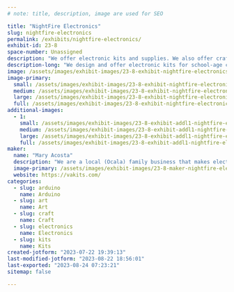 ```yaml
---
# note: title, description, image are used for SEO

title: "NightFire Electronics"
slug: nightfire-electronics
permalink: /exhibits/nightfire-electronics/
exhibit-id: 23-8
space-number: Unassigned
description: "We offer electronic kits and supplies. We also offer crafts and supplies."
description-long: "We design and offer electronic kits for school-age children and young adults. This includes audio amplifiers, LED circuits, Timers, Counters, and much more. We also create epoxy resin designs and supplies. This will be our fifth year here and look forward to another great adventure."
image: /assets/images/exhibit-images/23-8-exhibit-nightfire-electronics-nightfire-amp-large.jpg
image-primary: 
  small: /assets/images/exhibit-images/23-8-exhibit-nightfire-electronics-nightfire-amp-small.jpg
  medium: /assets/images/exhibit-images/23-8-exhibit-nightfire-electronics-nightfire-amp-medium.jpg
  large: /assets/images/exhibit-images/23-8-exhibit-nightfire-electronics-nightfire-amp-large.jpg
  full: /assets/images/exhibit-images/23-8-exhibit-nightfire-electronics-nightfire-amp-full.jpg
additional-images: 
  - 1:
    small: /assets/images/exhibit-images/23-8-exhibit-addl1-nightfire-electronics-christmas-tree-small.jpg
    medium: /assets/images/exhibit-images/23-8-exhibit-addl1-nightfire-electronics-christmas-tree-medium.jpg
    large: /assets/images/exhibit-images/23-8-exhibit-addl1-nightfire-electronics-christmas-tree-large.jpg
    full: /assets/images/exhibit-images/23-8-exhibit-addl1-nightfire-electronics-christmas-tree-full.jpg
maker: 
  name: "Mary Acosta"
  description: "We are a local (Ocala) family business that makes electronic kits as well as arts and crafts. We offer finished products and supplies. This will be our fifth Maker Faire."
  image-primary: /assets/images/exhibit-images/23-8-maker-nightfire-electronics-hangman-112021-medium.jpg
  website: https://vakits.com/
categories: 
  - slug: arduino
    name: Arduino
  - slug: art
    name: Art
  - slug: craft
    name: Craft
  - slug: electronics
    name: Electronics
  - slug: kits
    name: Kits
created-jotform: "2023-07-22 19:39:13"
last-modified-jotform: "2023-08-22 18:56:01"
last-exported: "2023-08-24 07:23:21"
sitemap: false

---
```

